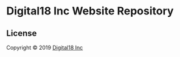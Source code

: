 # Digital18 Inc Website Repository

## License

Copyright © 2019 [Digital18 Inc](https://digital18io.github.io)